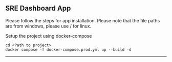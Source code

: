 **SRE Dashboard App**
---
Please follow the steps for app installation.
Please note that the file paths are from windows, please use / for linux.


Setup the project using docker-compose
```
cd <Path to project>
docker compose -f docker-compose.prod.yml up --build -d
```
---
